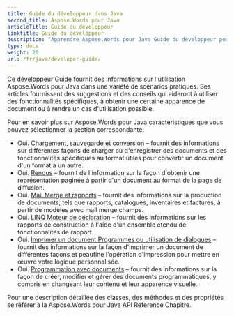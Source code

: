 ```yaml
---
title: Guide du développeur dans Java
second_title: Aspose.Words pour Java
articleTitle: Guide du développeur
linktitle: Guide du développeur
description: "Apprendre Aspose.Words pour Java Guide du développeur pour obtenir plus de cas d'utilisation, des conseils et des détails techniques."
type: docs
weight: 20
url: /fr/java/developer-guide/
---
```


Ce développeur Guide fournit des informations sur l'utilisation Aspose.Words pour Java dans une variété de scénarios pratiques. Ses articles fournissent des suggestions et des conseils qui aideront à utiliser des fonctionnalités spécifiques, à obtenir une certaine apparence de document ou à rendre un cas d'utilisation possible.

Pour en savoir plus sur Aspose.Words pour Java caractéristiques que vous pouvez sélectionner la section correspondante:

- Oui. [Chargement, sauvegarde et conversion](/words/fr/java/loading-saving-and-converting/) – fournit des informations sur différentes façons de charger ou d'enregistrer des documents et des fonctionnalités spécifiques au format utiles pour convertir un document d'un format à un autre.
- Oui. [Rendus](/words/fr/java/rendering/) – fournit de l'information sur la façon d'obtenir une représentation paginée à partir d'un document au format de la page de diffusion.
- Oui. [Mail Merge et rapports](/words/java/mail-merge-and-reporting/) – fournit des informations sur la production de documents, tels que rapports, catalogues, inventaires et factures, à partir de modèles avec mail merge champs.
- Oui. [LINQ Moteur de déclaration](/words/java/linq-reporting-engine/) – fournit des informations sur les rapports de construction à l'aide d'un ensemble étendu de fonctionnalités de rapport.
- Oui. [Imprimer un document Programmes ou utilisation de dialogues](/words/fr/java/print-a-document-programmatically-or-using-dialogs/) – fournit des informations sur la façon d'imprimer un document de différentes façons et peaufine l'opération d'impression pour mettre en œuvre votre logique personnalisée.
- Oui. [Programmation avec documents](/words/fr/java/programming-with-documents/) – fournit des informations sur la façon de créer, modifier et gérer des documents programmatiques, y compris en changeant leur contenu et leur apparence visuelle.

Pour une description détaillée des classes, des méthodes et des propriétés se référer à la Aspose.Words pour Java API Reference Chapitre.
